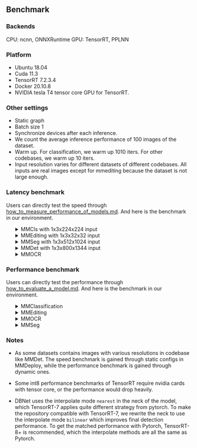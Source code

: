 ## Benchmark

### Backends
CPU: ncnn, ONNXRuntime
GPU: TensorRT, PPLNN

### Platform
- Ubuntu 18.04
- Cuda 11.3
- TensorRT 7.2.3.4
- Docker 20.10.8
- NVIDIA tesla T4 tensor core GPU for TensorRT.

### Other settings
- Static graph
- Batch size 1
- Synchronize devices after each inference.
- We count the average inference performance of 100 images of the dataset.
- Warm up. For classification, we warm up 1010 iters. For other codebases, we warm up 10 iters.
- Input resolution varies for different datasets of different codebases. All inputs are real images except for mmediting because the dataset is not large enough.

### Latency benchmark
Users can directly test the speed through [how_to_measure_performance_of_models.md](docs/en/tutorials/how_to_measure_performance_of_models.md). And here is the benchmark in our environment.
<details>
<summary style="margin-left: 25px;">MMCls with 1x3x224x224 input</summary>
<div style="margin-left: 25px;">

<table class="tg">
<thead>
  <tr>
    <th class="tg-nrix" colspan="3"></th>
    <th class="tg-nrix" colspan="6"><span style="font-weight:400;font-style:normal">TensorRT</span></th>
    <th class="tg-nrix" colspan="2">PPLNN</th>
    <th class="tg-nrix"></th>
  </tr>
</thead>
<tbody>
  <tr>
    <td class="tg-nrix" rowspan="2">Model</td>
    <td class="tg-cly1" rowspan="2">Dataset</td>
    <td class="tg-nrix" rowspan="2">Input</td>
    <td class="tg-nrix" colspan="2">fp32</td>
    <td class="tg-nrix" colspan="2"><span style="font-weight:400;font-style:normal">fp16</span></td>
    <td class="tg-nrix" colspan="2">in8</td>
    <td class="tg-nrix" colspan="2">fp16</td>
    <td class="tg-cly1" rowspan="2">model config file</td>
  </tr>
  <tr>
    <td class="tg-nrix">latency (ms)</td>
    <td class="tg-nrix">FPS</td>
    <td class="tg-nrix">latency (ms)</td>
    <td class="tg-nrix">FPS</td>
    <td class="tg-nrix">latency (ms)</td>
    <td class="tg-nrix">FPS</td>
    <td class="tg-nrix">latency (ms)</td>
    <td class="tg-nrix">FPS</td>
  </tr>
  <tr>
    <td class="tg-nrix">ResNet</td>
    <td class="tg-0lax">ImageNet</td>
    <td class="tg-nrix">1x3x224x224</td>
    <td class="tg-nrix">2.97</td>
    <td class="tg-nrix"><span style="font-weight:400;font-style:normal">336.90</span></td>
    <td class="tg-nrix">1.26</td>
    <td class="tg-nrix">791.89</td>
    <td class="tg-nrix">1.21</td>
    <td class="tg-nrix">829.66</td>
    <td class="tg-nrix">1.30</td>
    <td class="tg-nrix">768.28</td>
    <td class="tg-cly1">$MMCLS_DIR/configs/resnet/resnet50_b32x8_imagenet.py</td>
  </tr>
  <tr>
    <td class="tg-nrix">ResNeXt</td>
    <td class="tg-0lax">ImageNet</td>
    <td class="tg-nrix">1x3x224x224</td>
    <td class="tg-nrix">4.31</td>
    <td class="tg-nrix">231.93</td>
    <td class="tg-nrix">1.42</td>
    <td class="tg-nrix">703.42</td>
    <td class="tg-nrix">1.37</td>
    <td class="tg-nrix">727.42</td>
    <td class="tg-nrix">1.36</td>
    <td class="tg-nrix">737.67</td>
    <td class="tg-cly1">$MMCLS_DIR/configs/resnext/resnext50_32x4d_b32x8_imagenet.py</td>
  </tr>
  <tr>
    <td class="tg-nrix">SE-ResNet</td>
    <td class="tg-0lax">ImageNet</td>
    <td class="tg-nrix">1x3x224x224</td>
    <td class="tg-nrix">3.41</td>
    <td class="tg-nrix">293.64</td>
    <td class="tg-nrix">1.66</td>
    <td class="tg-nrix">600.73</td>
    <td class="tg-nrix">1.51</td>
    <td class="tg-nrix">662.90</td>
    <td class="tg-nrix">1.91</td>
    <td class="tg-nrix">524.07</td>
    <td class="tg-cly1">$MMCLS_DIR/configs/seresnet/seresnet50_b32x8_imagenet.py</td>
  </tr>
  <tr>
    <td class="tg-nrix">ShuffleNetV2</td>
    <td class="tg-0lax">ImageNet</td>
    <td class="tg-nrix">1x3x224x224</td>
    <td class="tg-nrix">1.37</td>
    <td class="tg-nrix">727.94</td>
    <td class="tg-nrix">1.19</td>
    <td class="tg-nrix">841.36</td>
    <td class="tg-nrix">1.13</td>
    <td class="tg-nrix">883.47</td>
    <td class="tg-nrix">4.69</td>
    <td class="tg-nrix">213.33</td>
    <td class="tg-cly1">$MMCLS_DIR/configs/shufflenet_v2/shufflenet_v2_1x_b64x16_linearlr_bn_nowd_imagenet.py</td>
  </tr>
</tbody>
</table>
</div>
</details>

<details>
<summary style="margin-left: 25px;">MMEditing with 1x3x32x32 input</summary>
<div style="margin-left: 25px;">
<table class="tg">
<thead>
  <tr>
    <th class="tg-baqh" colspan="2"></th>
    <th class="tg-baqh" colspan="6"><span style="font-weight:400;font-style:normal">TensorRT</span></th>
    <th class="tg-baqh" colspan="2">PPLNN</th>
    <th class="tg-0lax"></th>
  </tr>
</thead>
<tbody>
  <tr>
    <td class="tg-nrix" rowspan="2">Model</td>
    <td class="tg-nrix" rowspan="2">Input</td>
    <td class="tg-baqh" colspan="2">fp32</td>
    <td class="tg-baqh" colspan="2"><span style="font-weight:400;font-style:normal">fp16</span></td>
    <td class="tg-baqh" colspan="2">in8</td>
    <td class="tg-baqh" colspan="2">fp16</td>
    <td class="tg-cly1" rowspan="2"><span style="font-weight:400;font-style:normal">model config file</span></td>
  </tr>
  <tr>
    <td class="tg-baqh">latency (ms)</td>
    <td class="tg-baqh">FPS</td>
    <td class="tg-baqh">latency (ms)</td>
    <td class="tg-baqh">FPS</td>
    <td class="tg-baqh">latency (ms)</td>
    <td class="tg-baqh">FPS</td>
    <td class="tg-baqh">latency (ms)</td>
    <td class="tg-baqh">FPS</td>
  </tr>
  <tr>
    <td class="tg-baqh">ESRGAN</td>
    <td class="tg-baqh">1x3x32x32</td>
    <td class="tg-baqh">12.64</td>
    <td class="tg-baqh">79.14</td>
    <td class="tg-baqh">12.42</td>
    <td class="tg-baqh">80.50</td>
    <td class="tg-baqh">12.45</td>
    <td class="tg-baqh">80.35</td>
    <td class="tg-baqh">7.67</td>
    <td class="tg-baqh">130.39</td>
    <td class="tg-0lax">$MMEDIT_DIR/configs/restorers/esrgan/esrgan_psnr_x4c64b23g32_g1_1000k_div2k.py</td>
  </tr>
  <tr>
    <td class="tg-baqh">SRCNN</td>
    <td class="tg-baqh">1x3x32x32</td>
    <td class="tg-baqh">0.70</td>
    <td class="tg-baqh">1436.47</td>
    <td class="tg-baqh">0.35</td>
    <td class="tg-baqh">2836.62</td>
    <td class="tg-baqh">0.26</td>
    <td class="tg-baqh">3850.45</td>
    <td class="tg-baqh">0.56</td>
    <td class="tg-baqh">1775.11</td>
    <td class="tg-0lax">$MMEDIT_DIR/configs/restorers/srcnn/srcnn_x4k915_g1_1000k_div2k.py</td>
  </tr>
</tbody>
</table>
</div>
</details>

<details>
<summary style="margin-left: 25px;">MMSeg with 1x3x512x1024 input</summary>
<div style="margin-left: 25px;">
<table class="tg">
<thead>
  <tr>
    <th class="tg-nrix" colspan="3"></th>
    <th class="tg-nrix" colspan="6"><span style="font-weight:400;font-style:normal">TensorRT</span></th>
    <th class="tg-nrix" colspan="2">PPLNN</th>
    <th class="tg-0lax"></th>
  </tr>
</thead>
<tbody>
  <tr>
    <td class="tg-nrix" rowspan="2">Model</td>
    <td class="tg-nrix" rowspan="2">Dataset</td>
    <td class="tg-nrix" rowspan="2">Input</td>
    <td class="tg-nrix" colspan="2">fp32</td>
    <td class="tg-nrix" colspan="2"><span style="font-weight:400;font-style:normal">fp16</span></td>
    <td class="tg-nrix" colspan="2">in8</td>
    <td class="tg-nrix" colspan="2">fp16</td>
    <td class="tg-cly1" rowspan="2">model config file</td>
  </tr>
  <tr>
    <td class="tg-nrix">latency (ms)</td>
    <td class="tg-nrix">FPS</td>
    <td class="tg-nrix">latency (ms)</td>
    <td class="tg-nrix">FPS</td>
    <td class="tg-nrix">latency (ms)</td>
    <td class="tg-nrix">FPS</td>
    <td class="tg-nrix">latency (ms)</td>
    <td class="tg-nrix">FPS</td>
  </tr>
  <tr>
    <td class="tg-nrix">FCN</td>
    <td class="tg-baqh">Cityscapes</td>
    <td class="tg-nrix">1x3x512x1024</td>
    <td class="tg-nrix">128.42</td>
    <td class="tg-nrix">7.79</td>
    <td class="tg-nrix">23.97</td>
    <td class="tg-nrix">41.72</td>
    <td class="tg-nrix">18.13</td>
    <td class="tg-nrix">55.15</td>
    <td class="tg-nrix">27.00</td>
    <td class="tg-nrix">37.04</td>
    <td class="tg-0lax">$MMSEG_DIR/configs/fcn/fcn_r50-d8_512x1024_40k_cityscapes.py</td>
  </tr>
  <tr>
    <td class="tg-nrix">PSPNet</td>
    <td class="tg-baqh">Cityscapes</td>
    <td class="tg-nrix">1x3x512x1024</td>
    <td class="tg-nrix">119.77</td>
    <td class="tg-nrix">8.35</td>
    <td class="tg-nrix">24.10</td>
    <td class="tg-nrix">41.49</td>
    <td class="tg-nrix">16.33</td>
    <td class="tg-nrix">61.23</td>
    <td class="tg-nrix">27.26</td>
    <td class="tg-nrix">36.69</td>
    <td class="tg-0lax">$MMSEG_DIR/configs/pspnet/pspnet_r50-d8_512x1024_80k_cityscapes.py</td>
  </tr>
  <tr>
    <td class="tg-nrix">DeepLabV3</td>
    <td class="tg-baqh">Cityscapes</td>
    <td class="tg-nrix">1x3x512x1024</td>
    <td class="tg-nrix">226.75</td>
    <td class="tg-nrix">4.41</td>
    <td class="tg-nrix">31.80</td>
    <td class="tg-nrix">31.45</td>
    <td class="tg-nrix">19.85</td>
    <td class="tg-nrix">50.38</td>
    <td class="tg-nrix">36.01</td>
    <td class="tg-nrix">27.77</td>
    <td class="tg-0lax">$MMSEG_DIR/configs/deeplabv3/deeplabv3_r50-d8_512x1024_80k_cityscapes.py</td>
  </tr>
  <tr>
    <td class="tg-nrix">DeepLabV3+</td>
    <td class="tg-baqh">Cityscapes</td>
    <td class="tg-nrix">1x3x512x1024</td>
    <td class="tg-nrix">151.25</td>
    <td class="tg-nrix">6.61</td>
    <td class="tg-nrix">47.03</td>
    <td class="tg-nrix">21.26</td>
    <td class="tg-nrix">50.38</td>
    <td class="tg-nrix">26.67</td>
    <td class="tg-nrix">34.80</td>
    <td class="tg-nrix">28.74</td>
    <td class="tg-0lax">$MMSEG_DIR/configs/deeplabv3plus/deeplabv3plus_r50-d8_512x1024_80k_cityscapes.py</td>
  </tr>
</tbody>
</table>
</div>
</details>

<details>
<summary style="margin-left: 25px;">MMDet with 1x3x800x1344 input</summary>
<div style="margin-left: 25px;">
<table class="tg">
<thead>
  <tr>
    <th class="tg-nrix" colspan="3"></th>
    <th class="tg-nrix" colspan="6"><span style="font-weight:400;font-style:normal">TensorRT</span></th>
    <th class="tg-nrix" colspan="2">PPLNN</th>
    <th class="tg-0lax"></th>
  </tr>
</thead>
<tbody>
  <tr>
    <td class="tg-nrix" rowspan="2">Model</td>
    <td class="tg-cly1" rowspan="2">Dataset</td>
    <td class="tg-nrix" rowspan="2">Input</td>
    <td class="tg-nrix" colspan="2">fp32</td>
    <td class="tg-nrix" colspan="2"><span style="font-weight:400;font-style:normal">fp16</span></td>
    <td class="tg-nrix" colspan="2">in8</td>
    <td class="tg-nrix" colspan="2">fp16</td>
    <td class="tg-cly1" rowspan="2">model config file</td>
  </tr>
  <tr>
    <td class="tg-nrix">latency (ms)</td>
    <td class="tg-nrix">FPS</td>
    <td class="tg-nrix">latency (ms)</td>
    <td class="tg-nrix">FPS</td>
    <td class="tg-nrix">latency (ms)</td>
    <td class="tg-nrix">FPS</td>
    <td class="tg-nrix">latency (ms)</td>
    <td class="tg-nrix">FPS</td>
  </tr>
  <tr>
    <td class="tg-nrix">YOLOv3</td>
    <td class="tg-baqh">COCO</td>
    <td class="tg-nrix">1x3x800x1344</td>
    <td class="tg-nrix">94.08</td>
    <td class="tg-nrix">10.63</td>
    <td class="tg-nrix">24.90</td>
    <td class="tg-nrix">40.17</td>
    <td class="tg-nrix">24.87</td>
    <td class="tg-nrix">40.21</td>
    <td class="tg-nrix">47.64</td>
    <td class="tg-nrix">20.99</td>
    <td class="tg-0lax">$MMDET_DIR/configs/yolo/yolov3_d53_320_273e_coco.py</td>
  </tr>
  <tr>
    <td class="tg-nrix">SSD-Lite</td>
    <td class="tg-baqh">COCO</td>
    <td class="tg-nrix">1x3x800x1344</td>
    <td class="tg-nrix">14.91</td>
    <td class="tg-nrix">67.06</td>
    <td class="tg-nrix">8.92</td>
    <td class="tg-nrix">112.13</td>
    <td class="tg-nrix">8.65</td>
    <td class="tg-nrix">115.63</td>
    <td class="tg-nrix">30.13</td>
    <td class="tg-nrix">33.19</td>
    <td class="tg-0lax">$MMDET_DIR/configs/ssd/ssdlite_mobilenetv2_scratch_600e_coco.py</td>
  </tr>
  <tr>
    <td class="tg-nrix">RetinaNet</td>
    <td class="tg-baqh">COCO</td>
    <td class="tg-nrix">1x3x800x1344</td>
    <td class="tg-nrix">97.09</td>
    <td class="tg-nrix">10.30</td>
    <td class="tg-nrix">25.79</td>
    <td class="tg-nrix">38.78</td>
    <td class="tg-nrix">16.88</td>
    <td class="tg-nrix">59.23</td>
    <td class="tg-nrix">38.34</td>
    <td class="tg-nrix">26.08</td>
    <td class="tg-0lax">$MMDET_DIR/configs/retinanet/retinanet_r50_fpn_1x_coco.py</td>
  </tr>
  <tr>
    <td class="tg-nrix">FCOS</td>
    <td class="tg-baqh">COCO</td>
    <td class="tg-nrix">1x3x800x1344</td>
    <td class="tg-nrix">84.06</td>
    <td class="tg-nrix">11.90</td>
    <td class="tg-nrix">23.15</td>
    <td class="tg-nrix">43.20</td>
    <td class="tg-nrix">17.68</td>
    <td class="tg-nrix">56.57</td>
    <td class="tg-nrix">-</td>
    <td class="tg-nrix">-</td>
    <td class="tg-0lax">$MMDET_DIR/configs/fcos/fcos_r50_caffe_fpn_gn-head_1x_coco.py</td>
  </tr>
  <tr>
    <td class="tg-nrix">FSAF</td>
    <td class="tg-baqh">COCO</td>
    <td class="tg-nrix">1x3x800x1344</td>
    <td class="tg-nrix">82.96</td>
    <td class="tg-nrix">12.05</td>
    <td class="tg-nrix">21.02</td>
    <td class="tg-nrix">47.58</td>
    <td class="tg-nrix">13.50</td>
    <td class="tg-nrix">74.08</td>
    <td class="tg-nrix">30.41</td>
    <td class="tg-nrix">32.89</td>
    <td class="tg-0lax">$MMDET_DIR/configs/fsaf/fsaf_r50_fpn_1x_coco.py</td>
  </tr>
  <tr>
    <td class="tg-nrix">Faster-RCNN</td>
    <td class="tg-baqh">COCO</td>
    <td class="tg-nrix">1x3x800x1344</td>
    <td class="tg-nrix">88.08</td>
    <td class="tg-nrix">11.35</td>
    <td class="tg-nrix">26.52</td>
    <td class="tg-nrix">37.70</td>
    <td class="tg-nrix">19.14</td>
    <td class="tg-nrix">52.23</td>
    <td class="tg-nrix">65.40</td>
    <td class="tg-nrix">15.29</td>
    <td class="tg-0lax">$MMDET_DIR/configs/faster_rcnn/faster_rcnn_r50_fpn_1x_coco.py</td>
  </tr>
  <tr>
    <td class="tg-nrix">Mask-RCNN</td>
    <td class="tg-baqh">COCO</td>
    <td class="tg-nrix">1x3x800x1344</td>
    <td class="tg-nrix">320.86 </td>
    <td class="tg-nrix">3.12</td>
    <td class="tg-nrix">241.32</td>
    <td class="tg-nrix">4.14</td>
    <td class="tg-nrix">-</td>
    <td class="tg-nrix">-</td>
    <td class="tg-nrix">86.80</td>
    <td class="tg-nrix">11.52</td>
    <td class="tg-0lax">$MMDET_DIR/configs/mask_rcnn/mask_rcnn_r50_fpn_1x_coco.py</td>
  </tr>
</tbody>
</table>
</div>
</details>

<details>
<summary style="margin-left: 25px;">MMOCR</summary>
<div style="margin-left: 25px;">
<table class="tg">
<thead>
  <tr>
    <th class="tg-c3ow" colspan="3"></th>
    <th class="tg-c3ow" colspan="6"><span style="font-weight:400;font-style:normal">TensorRT</span></th>
    <th class="tg-c3ow" colspan="2">PPLNN</th>
    <th class="tg-0pky"></th>
  </tr>
</thead>
<tbody>
  <tr>
    <td class="tg-9wq8" rowspan="2">Model</td>
    <td class="tg-9wq8" rowspan="2">Dataset</td>
    <td class="tg-nrix" rowspan="2">Input</td>
    <td class="tg-c3ow" colspan="2">fp32</td>
    <td class="tg-c3ow" colspan="2"><span style="font-weight:400;font-style:normal">fp16</span></td>
    <td class="tg-c3ow" colspan="2">in8</td>
    <td class="tg-c3ow" colspan="2">fp16</td>
    <td class="tg-lboi" rowspan="2">model config file</td>
  </tr>
  <tr>
    <td class="tg-c3ow"></td>
    <td class="tg-c3ow">FPS</td>
    <td class="tg-c3ow">latency (ms)</td>
    <td class="tg-c3ow">FPS</td>
    <td class="tg-c3ow">latency (ms)</td>
    <td class="tg-c3ow">FPS</td>
    <td class="tg-c3ow">latency (ms)</td>
    <td class="tg-c3ow">FPS</td>
  </tr>
  <tr>
    <td class="tg-c3ow">DBNet</td>
    <td class="tg-c3ow"><span style="font-weight:400;font-style:normal">ICDAR2015</span></td>
    <td class="tg-baqh">1x3x640x640</td>
    <td class="tg-c3ow">10.70</td>
    <td class="tg-c3ow">93.43</td>
    <td class="tg-c3ow">5.62</td>
    <td class="tg-c3ow">177.78</td>
    <td class="tg-c3ow">5.00</td>
    <td class="tg-c3ow">199.85</td>
    <td class="tg-c3ow">34.84</td>
    <td class="tg-c3ow">28.70</td>
    <td class="tg-0pky">$MMOCR_DIR/configs/textdet/dbnet/dbnet_r18_fpnc_1200e_icdar2015.py</td>
  </tr>
  <tr>
    <td class="tg-c3ow">CRNN</td>
    <td class="tg-c3ow">IIIT5K</td>
    <td class="tg-baqh">1x1x32x32</td>
    <td class="tg-c3ow">1.93 </td>
    <td class="tg-c3ow">518.28</td>
    <td class="tg-c3ow">1.40</td>
    <td class="tg-c3ow">713.88</td>
    <td class="tg-c3ow">1.36</td>
    <td class="tg-c3ow">736.79</td>
    <td class="tg-c3ow">-</td>
    <td class="tg-c3ow">-</td>
    <td class="tg-0pky">$MMOCR_DIR/configs/textrecog/crnn/crnn_academic_dataset.py</td>
  </tr>
</tbody>
</table>
</div>
</details>

### Performance benchmark

Users can directly test the performance through [how_to_evaluate_a_model.md](docs/en/tutorials/how_to_evaluate_a_model.md). And here is the benchmark in our environment.

<details>
<summary style="margin-left: 25px;">MMClassification</summary>
<div style="margin-left: 25px;">
<table class="tg">
<thead>
  <tr>
    <th class="tg-c3ow" colspan="3">MMClassification</th>
    <th class="tg-0lax">PyTorch</th>
    <th class="tg-0pky">ONNX Runtime</th>
    <th class="tg-c3ow" colspan="3"><span style="font-weight:400;font-style:normal">TensorRT</span></th>
    <th class="tg-c3ow">PPLNN</th>
    <th class="tg-0pky"></th>
  </tr>
</thead>
<tbody>
  <tr>
    <td class="tg-9wq8">Model</td>
    <td class="tg-9wq8">Task</td>
    <td class="tg-0pky">Metrics</td>
    <td class="tg-baqh">fp32</td>
    <td class="tg-c3ow">fp32</td>
    <td class="tg-c3ow">fp32</td>
    <td class="tg-c3ow"><span style="font-weight:400;font-style:normal">fp16</span></td>
    <td class="tg-c3ow">int8</td>
    <td class="tg-c3ow">fp16</td>
    <td class="tg-lboi">model config file</td>
  </tr>
  <tr>
    <td class="tg-9wq8" rowspan="2">ResNet-18</td>
    <td class="tg-9wq8" rowspan="2">Classification</td>
    <td class="tg-0pky">top-1</td>
    <td class="tg-0lax">69.90</td>
    <td class="tg-c3ow">69.88</td>
    <td class="tg-c3ow">69.88</td>
    <td class="tg-c3ow">69.86</td>
    <td class="tg-c3ow">69.86</td>
    <td class="tg-c3ow">69.86</td>
    <td class="tg-lboi" rowspan="2">$MMCLS_DIR/configs/resnet/resnet18_b32x8_imagenet.py</td>
  </tr>
  <tr>
    <td class="tg-0pky">top-5</td>
    <td class="tg-0lax">89.43</td>
    <td class="tg-c3ow">89.34</td>
    <td class="tg-c3ow">89.34</td>
    <td class="tg-c3ow">89.33</td>
    <td class="tg-c3ow">89.38</td>
    <td class="tg-c3ow">89.34</td>
  </tr>
  <tr>
    <td class="tg-9wq8" rowspan="2">ResNeXt-50</td>
    <td class="tg-9wq8" rowspan="2">Classification</td>
    <td class="tg-0pky">top-1</td>
    <td class="tg-0lax">77.90</td>
    <td class="tg-c3ow">77.90</td>
    <td class="tg-c3ow">77.90</td>
    <td class="tg-c3ow">-</td>
    <td class="tg-c3ow">77.78</td>
    <td class="tg-c3ow">77.89</td>
    <td class="tg-lboi" rowspan="2">$MMCLS_DIR/configs/resnext/resnext50_32x4d_b32x8_imagenet.py</td>
  </tr>
  <tr>
    <td class="tg-0pky">top-5</td>
    <td class="tg-0lax">93.66</td>
    <td class="tg-c3ow">93.66</td>
    <td class="tg-c3ow">93.66</td>
    <td class="tg-c3ow">-</td>
    <td class="tg-c3ow">93.64</td>
    <td class="tg-c3ow">93.65</td>
  </tr>
  <tr>
    <td class="tg-9wq8" rowspan="2">SE-ResNet-50</td>
    <td class="tg-9wq8" rowspan="2">Classification</td>
    <td class="tg-0pky">top-1</td>
    <td class="tg-0lax">77.74</td>
    <td class="tg-c3ow">77.74</td>
    <td class="tg-c3ow">77.74</td>
    <td class="tg-c3ow">77.75</td>
    <td class="tg-c3ow">77.63</td>
    <td class="tg-c3ow">77.73</td>
    <td class="tg-lboi" rowspan="2">$MMCLS_DIR/configs/resnext/resnext50_32x4d_b32x8_imagenet.py</td>
  </tr>
  <tr>
    <td class="tg-0pky">top-5</td>
    <td class="tg-0lax">93.84</td>
    <td class="tg-c3ow">93.84</td>
    <td class="tg-c3ow">93.84</td>
    <td class="tg-c3ow">93.83</td>
    <td class="tg-c3ow">93.72</td>
    <td class="tg-c3ow">93.84</td>
  </tr>
    <tr>
    <td class="tg-9wq8" rowspan="2">ShuffleNetV1 1.0x</td>
    <td class="tg-9wq8" rowspan="2">Classification</td>
    <td class="tg-0pky">top-1</td>
    <td class="tg-0lax">68.13</td>
    <td class="tg-c3ow">68.13</td>
    <td class="tg-c3ow">68.13</td>
    <td class="tg-c3ow">68.13</td>
    <td class="tg-c3ow">67.71</td>
    <td class="tg-c3ow">68.11</td>
    <td class="tg-lboi" rowspan="2">$MMCLS_DIR/configs/shufflenet_v1/shufflenet_v1_1x_b64x16_linearlr_bn_nowd_imagenet.py</td>
  </tr>
  <tr>
    <td class="tg-0pky">top-5</td>
    <td class="tg-0lax">87.81</td>
    <td class="tg-c3ow">87.81</td>
    <td class="tg-c3ow">87.81</td>
    <td class="tg-c3ow">87.81</td>
    <td class="tg-c3ow">87.58</td>
    <td class="tg-c3ow">87.80</td>
  </tr>
    </tr>
    <tr>
    <td class="tg-9wq8" rowspan="2">ShuffleNetV2 1.0x</td>
    <td class="tg-9wq8" rowspan="2">Classification</td>
    <td class="tg-0pky">top-1</td>
    <td class="tg-0lax">69.55</td>
    <td class="tg-c3ow">69.55</td>
    <td class="tg-c3ow">69.55</td>
    <td class="tg-c3ow">69.54</td>
    <td class="tg-c3ow">69.10</td>
    <td class="tg-c3ow">69.54</td>
    <td class="tg-lboi" rowspan="2">$MMCLS_DIR/configs/shufflenet_v2/shufflenet_v2_1x_b64x16_linearlr_bn_nowd_imagenet.py</td>
  </tr>
  <tr>
    <td class="tg-0pky">top-5</td>
    <td class="tg-0lax">88.92</td>
    <td class="tg-c3ow">88.92</td>
    <td class="tg-c3ow">88.92</td>
    <td class="tg-c3ow">88.91</td>
    <td class="tg-c3ow">88.58</td>
    <td class="tg-c3ow">88.92</td>
  </tr>
    </tr>
    </tr>
    <tr>
    <td class="tg-9wq8" rowspan="2">MobileNet V2</td>
    <td class="tg-9wq8" rowspan="2">Classification</td>
    <td class="tg-0pky">top-1</td>
    <td class="tg-0lax">71.86</td>
    <td class="tg-c3ow">71.86</td>
    <td class="tg-c3ow">71.86</td>
    <td class="tg-c3ow">71.87</td>
    <td class="tg-c3ow">70.91</td>
    <td class="tg-c3ow">71.84</td>
    <td class="tg-lboi" rowspan="2">$MMCLS_DIR/configs/mobilenet_v2/mobilenet_v2_b32x8_imagenet.py</td>
  </tr>
  <tr>
    <td class="tg-0pky">top-5</td>
    <td class="tg-0lax">90.42</td>
    <td class="tg-c3ow">90.42</td>
    <td class="tg-c3ow">90.42</td>
    <td class="tg-c3ow">90.40</td>
    <td class="tg-c3ow">89.85</td>
    <td class="tg-c3ow">90.41</td>
  </tr>
</tbody>
</table>
</div>
</details>

<details>
<summary style="margin-left: 25px;">MMEditing</summary>
<div style="margin-left: 25px;">
<table class="tg">
<thead>
  <tr>
    <th class="tg-nrix" colspan="4">MMEditing</th>
    <th class="tg-nrix">PyTorch</th>
    <th class="tg-nrix">ONNX Runtime</th>
    <th class="tg-nrix" colspan="3"><span style="font-weight:400;font-style:normal">TensorRT</span></th>
    <th class="tg-nrix">PPLNN</th>
    <th class="tg-0lax"></th>
  </tr>
</thead>
<tbody>
  <tr>
    <td class="tg-nrix">Model</td>
    <td class="tg-nrix">Task</td>
    <td class="tg-nrix">Dataset</td>
    <td class="tg-baqh">Metrics</td>
    <td class="tg-nrix">fp32</td>
    <td class="tg-nrix">fp32</td>
    <td class="tg-nrix">fp32</td>
    <td class="tg-nrix"><span style="font-weight:400;font-style:normal">fp16</span></td>
    <td class="tg-nrix">int8</td>
    <td class="tg-nrix">fp16</td>
    <td class="tg-0lax">model config file</td>
  </tr>
  <tr>
    <td class="tg-nrix" rowspan="2">SRCNN</td>
    <td class="tg-nrix" rowspan="2">Super Resolution</td>
    <td class="tg-nrix" rowspan="2">Set5</td>
    <td class="tg-baqh">PSNR</td>
    <td class="tg-nrix">28.4316</td>
    <td class="tg-nrix">28.4323</td>
    <td class="tg-nrix">28.4323</td>
    <td class="tg-nrix">28.4286</td>
    <td class="tg-nrix">28.1995</td>
    <td class="tg-nrix">28.4311</td>
    <td class="tg-cly1" rowspan="2">$MMEDIT_DIR/configs/restorers/srcnn/srcnn_x4k915_g1_1000k_div2k.py</td>
  </tr>
  <tr>
    <td class="tg-baqh">SSIM</td>
    <td class="tg-nrix">0.8099</td>
    <td class="tg-nrix">0.8097</td>
    <td class="tg-nrix">0.8097</td>
    <td class="tg-nrix">0.8096</td>
    <td class="tg-nrix">0.7934</td>
    <td class="tg-nrix">0.8096</td>
  </tr>
  <tr>
    <td class="tg-nrix" rowspan="2">ESRGAN</td>
    <td class="tg-nrix" rowspan="2">Super Resolution</td>
    <td class="tg-nrix" rowspan="2">Set5</td>
    <td class="tg-baqh">PSNR</td>
    <td class="tg-nrix">28.2700</td>
    <td class="tg-nrix">28.2592</td>
    <td class="tg-nrix">28.2592</td>
    <td class="tg-nrix"> - </td>
    <td class="tg-nrix"> - </td>
    <td class="tg-nrix">28.2624</td>
    <td class="tg-cly1" rowspan="2">$MMEDIT_DIR/configs/restorers/esrgan/esrgan_x4c64b23g32_g1_400k_div2k.py</td>
  </tr>
  <tr>
    <td class="tg-baqh">SSIM</td>
    <td class="tg-nrix">0.7778</td>
    <td class="tg-nrix">0.7764</td>
    <td class="tg-nrix">0.7774</td>
    <td class="tg-nrix"> - </td>
    <td class="tg-nrix"> - </td>
    <td class="tg-nrix">0.7765</td>
  </tr>
  <tr>
    <td class="tg-nrix" rowspan="2">ESRGAN-PSNR</td>
    <td class="tg-nrix" rowspan="2">Super Resolution</td>
    <td class="tg-nrix" rowspan="2">Set5</td>
    <td class="tg-baqh">PSNR</td>
    <td class="tg-nrix">30.6428</td>
    <td class="tg-nrix">30.6444</td>
    <td class="tg-nrix">30.6430</td>
    <td class="tg-nrix"> - </td>
    <td class="tg-nrix"> - </td>
    <td class="tg-nrix">27.0426</td>
    <td class="tg-cly1" rowspan="2">$MMEDIT_DIR/configs/restorers/esrgan/esrgan_psnr_x4c64b23g32_g1_1000k_div2k.py</td>
  </tr>
  <tr>
    <td class="tg-baqh">SSIM</td>
    <td class="tg-nrix">0.8559</td>
    <td class="tg-nrix">0.8558</td>
    <td class="tg-nrix">0.8558</td>
    <td class="tg-nrix"> - </td>
    <td class="tg-nrix"> - </td>
    <td class="tg-nrix">0.8557</td>
  </tr>
  <tr>
    <td class="tg-nrix" rowspan="2">SRGAN</td>
    <td class="tg-nrix" rowspan="2">Super Resolution</td>
    <td class="tg-nrix" rowspan="2">Set5</td>
    <td class="tg-baqh">PSNR</td>
    <td class="tg-nrix">27.9499</td>
    <td class="tg-nrix">27.9408</td>
    <td class="tg-nrix">27.9408</td>
    <td class="tg-nrix"> - </td>
    <td class="tg-nrix"> - </td>
    <td class="tg-nrix">27.9388</td>
    <td class="tg-cly1" rowspan="2">$MMEDIT_DIR/configs/restorers/srresnet_srgan/srgan_x4c64b16_g1_1000k_div2k.pyy</td>
  </tr>
  <tr>
    <td class="tg-baqh">SSIM</td>
    <td class="tg-nrix">0.7846</td>
    <td class="tg-nrix">0.7839</td>
    <td class="tg-nrix">0.7839</td>
    <td class="tg-nrix"> - </td>
    <td class="tg-nrix"> - </td>
    <td class="tg-nrix">0.7839</td>
  </tr>
  <tr>
    <td class="tg-nrix" rowspan="2">SRResNet</td>
    <td class="tg-nrix" rowspan="2">Super Resolution</td>
    <td class="tg-nrix" rowspan="2">Set5</td>
    <td class="tg-baqh">PSNR</td>
    <td class="tg-nrix">30.2252</td>
    <td class="tg-nrix">30.2300</td>
    <td class="tg-nrix">30.2300</td>
    <td class="tg-nrix"> - </td>
    <td class="tg-nrix"> - </td>
    <td class="tg-nrix">30.2294</td>
    <td class="tg-cly1" rowspan="2">$MMEDIT_DIR/configs/restorers/srresnet_srgan/msrresnet_x4c64b16_g1_1000k_div2k.py</td>
  </tr>
  <tr>
    <td class="tg-baqh">SSIM</td>
    <td class="tg-nrix">0.8491</td>
    <td class="tg-nrix">0.8488</td>
    <td class="tg-nrix">0.8488</td>
    <td class="tg-nrix"> - </td>
    <td class="tg-nrix"> - </td>
    <td class="tg-nrix">0.8488</td>
  </tr>
  <tr>
    <td class="tg-nrix" rowspan="2">Real-ESRNet</td>
    <td class="tg-nrix" rowspan="2">Super Resolution</td>
    <td class="tg-nrix" rowspan="2">Set5</td>
    <td class="tg-baqh">PSNR</td>
    <td class="tg-nrix">28.0297</td>
    <td class="tg-nrix">27.7016</td>
    <td class="tg-nrix">27.7016</td>
    <td class="tg-nrix"> - </td>
    <td class="tg-nrix"> - </td>
    <td class="tg-nrix">27.7049</td>
    <td class="tg-cly1" rowspan="2">$MMEDIT_DIR/configs/restorers/real_esrgan/realesrnet_c64b23g32_12x4_lr2e-4_1000k_df2k_ost.py</td>
  </tr>
  <tr>
    <td class="tg-baqh">SSIM</td>
    <td class="tg-nrix">0.8236</td>
    <td class="tg-nrix">0.8122</td>
    <td class="tg-nrix">0.8122</td>
    <td class="tg-nrix"> - </td>
    <td class="tg-nrix"> - </td>
    <td class="tg-nrix">0.8123</td>
  </tr>
  <tr>
    <td class="tg-nrix" rowspan="2">EDSR</td>
    <td class="tg-nrix" rowspan="2">Super Resolution</td>
    <td class="tg-nrix" rowspan="2">Set5</td>
    <td class="tg-baqh">PSNR</td>
    <td class="tg-nrix">30.2223</td>
    <td class="tg-nrix">30.2214</td>
    <td class="tg-nrix">30.2214</td>
    <td class="tg-nrix">30.2211</td>
    <td class="tg-nrix">30.1383</td>
    <td class="tg-nrix">-</td>
    <td class="tg-cly1" rowspan="2">$MMEDIT_DIR/configs/restorers/edsr/edsr_x4c64b16_g1_300k_div2k.py</td>
  </tr>
  <tr>
    <td class="tg-baqh">SSIM</td>
    <td class="tg-nrix">0.8500</td>
    <td class="tg-nrix">0.8497</td>
    <td class="tg-nrix">0.8497</td>
    <td class="tg-nrix">0.8497</td>
    <td class="tg-nrix">0.8469</td>
    <td class="tg-nrix"> - </td>
  </tr>
</tbody>
</table>
</div>
</details>

<details>
<summary style="margin-left: 25px;">MMOCR</summary>
<div style="margin-left: 25px;">
<table class="tg">
<thead>
  <tr>
    <th class="tg-baqh" colspan="4">MMOCR</th>
    <th class="tg-baqh">Pytorch</th>
    <th class="tg-baqh">ONNXRuntime</th>
    <th class="tg-baqh" colspan="3"><span style="font-weight:400;font-style:normal">TensorRT</span></th>
    <th class="tg-baqh">PPLNN</th>
    <th class="tg-baqh">OpenVINO</th>
    <th class="tg-0lax"></th>
  </tr>
</thead>
<tbody>
  <tr>
    <td class="tg-baqh">Model</td>
    <td class="tg-baqh">Task</td>
    <td class="tg-baqh">Dataset</td>
    <td class="tg-baqh">Metrics</td>
    <td class="tg-baqh">fp32</td>
    <td class="tg-baqh">fp32</td>
    <td class="tg-baqh">fp32</td>
    <td class="tg-baqh"><span style="font-weight:400;font-style:normal">fp16</span></td>
    <td class="tg-baqh">int8</td>
    <td class="tg-baqh">fp16</td>
    <td class="tg-baqh">fp32</td>
    <td class="tg-0lax">model config file</td>
  </tr>
  <tr>
    <td class="tg-nrix" rowspan="3">DBNet*</td>
    <td class="tg-nrix" rowspan="3">TextDetection</td>
    <td class="tg-nrix" rowspan="3">ICDAR2015</td>
    <td class="tg-baqh">recall</td>
    <td class="tg-baqh">0.7310</td>
    <td class="tg-baqh">0.7304</td>
    <td class="tg-baqh">0.7198</td>
    <td class="tg-baqh">0.7179</td>
    <td class="tg-baqh">0.7111</td>
    <td class="tg-baqh">0.7304</td>
    <td class="tg-baqh">0.7309</td>
    <td class="tg-cly1" rowspan="3">$MMOCR_DIR/configs/textdet/dbnet/dbnet_r18_fpnc_1200e_icdar2015.py</td>
  </tr>
  <tr>
    <td class="tg-baqh">precision</td>
    <td class="tg-baqh">0.8714</td>
    <td class="tg-baqh">0.8718</td>
    <td class="tg-baqh">0.8677</td>
    <td class="tg-baqh">0.8674</td>
    <td class="tg-baqh">0.8688</td>
    <td class="tg-baqh">0.8718</td>
    <td class="tg-baqh">0.8714</td>
  </tr>
  <tr>
    <td class="tg-baqh">hmean</td>
    <td class="tg-baqh">0.7950</td>
    <td class="tg-baqh">0.7949</td>
    <td class="tg-baqh">0.7868</td>
    <td class="tg-baqh">0.7856</td>
    <td class="tg-baqh">0.7821</td>
    <td class="tg-baqh">0.7949</td>
    <td class="tg-baqh">0.7950</td>
  </tr>
  <tr>
    <td class="tg-baqh">CRNN</td>
    <td class="tg-baqh">TextRecognition</td>
    <td class="tg-6q5x">IIIT5K</td>
    <td class="tg-baqh">acc</td>
    <td class="tg-baqh">0.8067</td>
    <td class="tg-baqh">0.8067</td>
    <td class="tg-baqh">0.8067</td>
    <td class="tg-baqh">0.8063</td>
    <td class="tg-baqh">0.8067</td>
    <td class="tg-baqh">0.8067</td>
    <td class="tg-baqh">-</td>
    <td class="tg-0lax">$MMOCR_DIR/configs/textrecog/crnn/crnn_academic_dataset.py</td>
  </tr>
  <tr>
    <td class="tg-baqh">SAR</td>
    <td class="tg-baqh">TextRecognition</td>
    <td class="tg-6q5x">IIIT5K</td>
    <td class="tg-baqh">acc</td>
    <td class="tg-baqh">0.9517</td>
    <td class="tg-baqh">0.9287</td>
    <td class="tg-baqh">-</td>
    <td class="tg-baqh">-</td>
    <td class="tg-baqh">-</td>
    <td class="tg-baqh">-</td>
    <td class="tg-baqh">-</td>
    <td class="tg-0lax">$MMOCR_DIR/configs/textrecog/sar/sar_r31_parallel_decoder_academic.py</td>
  </tr>
</tbody>
</table>
</div>
</details>

<details>
<summary style="margin-left: 25px;">MMSeg</summary>
<div style="margin-left: 25px;">
<table class="tg">
<thead>
  <tr>
    <th class="tg-baqh" colspan="3">MMSeg</th>
    <th class="tg-baqh">Pytorch</th>
    <th class="tg-baqh">ONNXRuntime</th>
    <th class="tg-baqh" colspan="3"><span style="font-weight:400;font-style:normal">TensorRT</span></th>
    <th class="tg-baqh">PPLNN</th>
    <th class="tg-0lax"></th>
  </tr>
</thead>
<tbody>
  <tr>
    <td class="tg-baqh">Model</td>
    <td class="tg-baqh">Dataset</td>
    <td class="tg-baqh">Metrics</td>
    <td class="tg-baqh">fp32</td>
    <td class="tg-baqh">fp32</td>
    <td class="tg-baqh">fp32</td>
    <td class="tg-baqh"><span style="font-weight:400;font-style:normal">fp16</span></td>
    <td class="tg-baqh">int8</td>
    <td class="tg-baqh">fp16</td>
    <td class="tg-0lax">model config file</td>
  </tr>
  <tr>
    <td class="tg-baqh">FCN</td>
    <td class="tg-baqh">Cityscapes</td>
    <td class="tg-baqh">mIoU</td>
    <td class="tg-baqh">72.25</td>
    <td class="tg-baqh">-</td>
    <td class="tg-baqh">72.36</td>
    <td class="tg-baqh">72.35</td>
    <td class="tg-baqh">74.19</td>
    <td class="tg-baqh">72.35</td>
    <td class="tg-0lax">$MMSEG_DIR/configs/fcn/fcn_r50-d8_512x1024_40k_cityscapes.py</td>
  </tr>
  <tr>
    <td class="tg-baqh">PSPNet</td>
    <td class="tg-baqh">Cityscapes</td>
    <td class="tg-baqh">mIoU</td>
    <td class="tg-baqh">78.55</td>
    <td class="tg-baqh">-</td>
    <td class="tg-baqh">78.26</td>
    <td class="tg-baqh">78.24</td>
    <td class="tg-baqh">77.97</td>
    <td class="tg-baqh">78.09</td>
    <td class="tg-0lax">$MMSEG_DIR/configs/pspnet/pspnet_r50-d8_512x1024_80k_cityscapes.py</td>
  </tr>
  <tr>
    <td class="tg-baqh">deeplabv3</td>
    <td class="tg-baqh">Cityscapes</td>
    <td class="tg-baqh">mIoU</td>
    <td class="tg-baqh">79.09</td>
    <td class="tg-baqh">-</td>
    <td class="tg-baqh">79.12</td>
    <td class="tg-baqh">79.12</td>
    <td class="tg-baqh">78.96</td>
    <td class="tg-baqh">79.12</td>
    <td class="tg-0lax">$MMSEG_DIR/configs/deeplabv3/deeplabv3_r50-d8_512x1024_40k_cityscapes.py</td>
  </tr>
    <td class="tg-baqh">deeplabv3+</td>
    <td class="tg-baqh">Cityscapes</td>
    <td class="tg-baqh">mIoU</td>
    <td class="tg-baqh">79.61</td>
    <td class="tg-baqh">-</td>
    <td class="tg-baqh">79.6</td>
    <td class="tg-baqh">79.6</td>
    <td class="tg-baqh">79.43</td>
    <td class="tg-baqh">79.6</td>
    <td class="tg-0lax">$MMSEG_DIR/configs/deeplabv3plus/deeplabv3plus_r50-d8_512x1024_40k_cityscapes.py</td>
  </tr>
  </tr>
    <td class="tg-baqh">Fast-SCNN</td>
    <td class="tg-baqh">Cityscapes</td>
    <td class="tg-baqh">mIoU</td>
    <td class="tg-baqh">70.96</td>
    <td class="tg-baqh">-</td>
    <td class="tg-baqh">70.93</td>
    <td class="tg-baqh">70.92</td>
    <td class="tg-baqh">66.0</td>
    <td class="tg-baqh">70.92</td>
    <td class="tg-0lax">$MMSEG_DIR/configs/fastscnn/fast_scnn_lr0.12_8x4_160k_cityscapes.py</td>
  </tr>
</tbody>
</table>
</div>
</details>


### Notes
- As some datasets contains images with various resolutions in codebase like MMDet. The speed benchmark is gained through static configs in MMDeploy, while the performance benchmark is gained through dynamic ones.

- Some int8 performance benchmarks of TensorRT require nvidia cards with tensor core, or the performance would drop heavily.

- DBNet uses the interpolate mode `nearest` in the neck of the model, which TensorRT-7 applies quite different strategy from pytorch. To make the repository compatible with TensorRT-7, we rewrite the neck to use the interpolate mode `bilinear` which improves final detection performance. To get the matched performance with Pytorch, TensorRT-8+ is recommended, which the interpolate methods are all the same as Pytorch.
